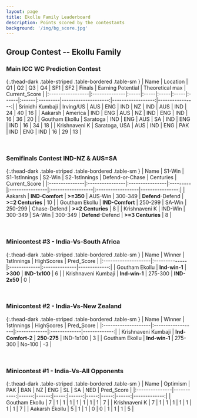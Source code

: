 ```yaml
---
layout: page
title: Ekollu Family Leaderboard
description: Points scored by the contestants
background: '/img/bg_score.jpg'
---
```


## Group Contest -- Ekollu Family

### Main ICC WC Prediction Contest

{:.thead-dark .table-striped .table-bordered .table-sm }
| Name             | Location      | Q1   | Q2   | Q3   | Q4   | SF1   | SF2   | Finals   |   Earning Potential |   Theoretical max |   Current_Score |
|:-----------------|:--------------|:-----|:-----|:-----|:-----|:------|:------|:---------|--------------------:|------------------:|----------------:|
| Srinidhi Kumbaji | Irving/US     | AUS  | ENG  | IND  | NZ   | IND   | AUS   | IND      |                  24 |                40 |              16 |
| Aakarsh          | America       | IND  | ENG  | AUS  | NZ   | IND   | ENG   | IND      |                  16 |                36 |              20 |
| Goutham Ekollu   | Saratoga      | IND  | ENG  | AUS  | SA   | IND   | ENG   | IND      |                  16 |                34 |              18 |
| Krishnaveni K    | Saratoga, USA | AUS  | IND  | ENG  | PAK  | IND   | ENG   | IND      |                  16 |                29 |              13 |

 <br>

### Semifinals Contest IND-NZ & AUS=SA


{:.thead-dark .table-striped .table-bordered .table-sm }
| Name           | S1-Win          | S1-1stInnings   | S2-Win   | S2-1stInnings   | Defend-or-Chase   | Centuries         |   Current_Score |
|:---------------|:----------------|:----------------|:---------|:----------------|:------------------|:------------------|----------------:|
| Aakarsh        | **IND-Comfort** | **>=350**       | AUS-Win  | 300-349         | **Defend**-Defend | **>=2 Centuries** |              10 |
| Goutham Ekollu | **IND-Comfort** | 250-299         | SA-Win   | 250-299         | Chase-Defend      | **>=2 Centuries** |               8 |
| Krishnaveni K  | IND-Win         | 300-349         | SA-Win   | 300-349         | **Defend**-Defend | **>=3 Centuries** |               8 |

<br>

### Minicontest #3 - India-Vs-South Africa


{:.thead-dark .table-striped .table-bordered .table-sm }
| Name                | Winner        | 1stInnings   | HighScores    |   Pred_Score |
|:--------------------|:--------------|:-------------|:--------------|-------------:|
| Goutham Ekollu      | **Ind-win-1** | **>300**     | **IND-1x100** |            6 |
| Krishnaveni Kumbaji | **Ind-win-1** | 275-300      | **IND-2x50**  |            0 |

<br>

### Minicontest #2 - India-Vs-New Zealand


{:.thead-dark .table-striped .table-bordered .table-sm }
| Name                | Winner            | 1stInnings   | HighScores   |   Pred_Score |
|:--------------------|:------------------|:-------------|:-------------|-------------:|
| Krishnaveni Kumbaji | **Ind-Comfort-2** | **250-275**  | IND-1x100    |            3 |
| Goutham Ekollu      | **Ind-win-1**     | 275-300      | No-100       |           -3 |

<br>

### Minicontest #1 - India-Vs-All Opponents


{:.thead-dark .table-striped .table-bordered .table-sm }
| Name           |   Optimism |   PAK |   BAN |   NZ |   ENG |   SL |   SA |   NED |   Pred_Score |
|:---------------|-----------:|------:|------:|-----:|------:|-----:|-----:|------:|-------------:|
| Goutham Ekollu |          7 |     1 |     1 |    1 |     1 |    1 |    1 |     1 |            7 |
| Krishnaveni K  |          7 |     1 |     1 |    1 |     1 |    1 |    1 |     1 |            7 |
| Aakarsh Ekollu |          5 |     1 |     1 |    0 |     0 |    1 |    1 |     1 |            5 |

<br>

